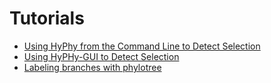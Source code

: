 # Tutorials
* [Using HyPhy from the Command Line to Detect Selection](/tutorials/current-release-tutorial.md)
* [Using HyPHy-GUI to Detect Selection](/tutorials/current-release-tutorial_gui.md)
* [Labeling branches with phylotree](/tutorials/phylotree.md)

